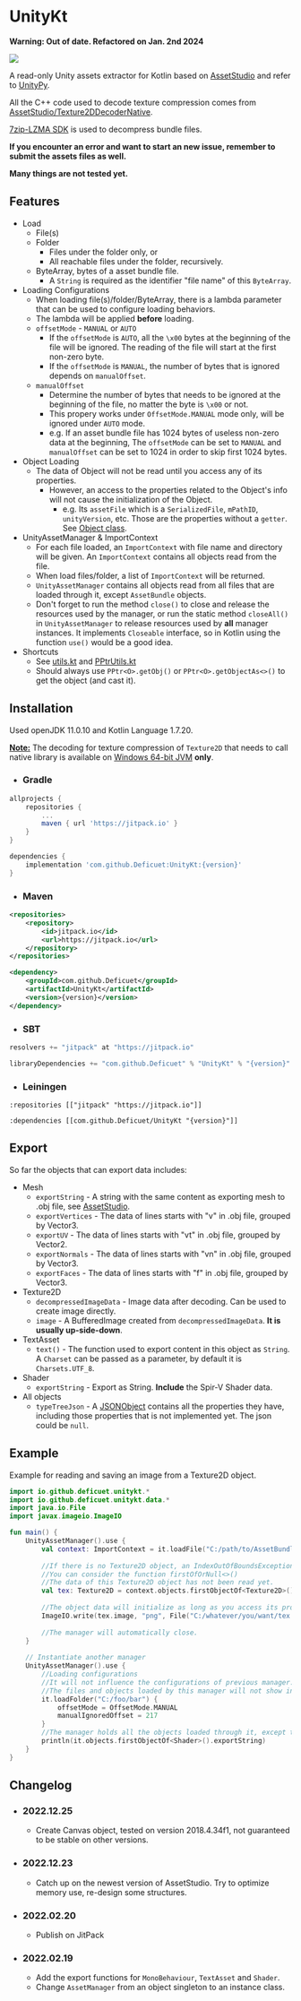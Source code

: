 # UnityKt
**Warning: Out of date. Refactored on Jan. 2nd 2024**

[![](https://jitpack.io/v/Deficuet/UnityKt.svg)](https://jitpack.io/#Deficuet/UnityKt)

A read-only Unity assets extractor for Kotlin based on [AssetStudio](https://github.com/Perfare/AssetStudio) and refer to [UnityPy](https://github.com/K0lb3/UnityPy).

All the C++ code used to decode texture compression comes from [AssetStudio/Texture2DDecoderNative](https://github.com/Perfare/AssetStudio/tree/master/Texture2DDecoderNative).

[7zip-LZMA SDK](https://www.7-zip.org/sdk.html) is used to decompress bundle files.

**If you encounter an error and want to start an new issue, remember to submit the assets files as well.**

**Many things are not tested yet.**
## Features
- Load
  - File(s)
  - Folder
    - Files under the folder only, or
    - All reachable files under the folder, recursively.
  - ByteArray, bytes of a asset bundle file. 
    - A `String` is required as the identifier "file name" of this `ByteArray`.
- Loading Configurations
  - When loading file(s)/folder/ByteArray, there is a lambda parameter that can be used to configure loading behaviors.
  - The lambda will be applied **before** loading.
  - `offsetMode` - `MANUAL` or `AUTO`
    - If the `offsetMode` is `AUTO`, all the `\x00` bytes at the beginning of the file will be ignored. The reading of the file will start at the first non-zero byte.
    - If the `offsetMode` is `MANUAL`, the number of bytes that is ignored depends on `manualOffset`.
  - `manualOffset`
    - Determine the number of bytes that needs to be ignored at the beginning of the file, no matter the byte is `\x00` or not.
    - This propery works under `OffsetMode.MANUAL` mode only, will be ignored under `AUTO` mode.
    - e.g. If an asset bundle file has 1024 bytes of useless non-zero data at the beginning, The `offsetMode` can be set to `MANUAL` and `manualOffset` can be set to 1024 in order to skip first 1024 bytes.
- Object Loading
  - The data of Object will not be read until you access any of its properties.
    - However, an access to the properties related to the Object's info will not cause the initialization of the Object.
      - e.g. Its `assetFile` which is a `SerializedFile`, `mPathID`, `unityVersion`, etc. Those are the properties without a `getter`. See [Object class](https://github.com/Deficuet/UnityKt/blob/main/src/main/kotlin/io/github/deficuet/unitykt/data/Object.kt).
- UnityAssetManager & ImportContext
  - For each file loaded, an `ImportContext` with file name and directory will be given. An `ImportContext` contains all objects read from the file.
  - When load files/folder, a list of `ImportContext` will be returned.
  - `UnityAssetManager` contains all objects read from all files that are loaded through it, except `AssetBundle` objects.
  - Don't forget to run the method `close()` to close and release the resources used by the manager, or run the static method `closeAll()` in `UnityAssetManager` to release resources used by **all** manager instances. It implements `Closeable` interface, so in Kotlin using the function `use()` would be a good idea.
- Shortcuts
  - See [utils.kt](https://github.com/Deficuet/UnityKt/blob/main/src/main/kotlin/io/github/deficuet/unitykt/utils.kt) and [PPtrUtils.kt](https://github.com/Deficuet/UnityKt/blob/main/src/main/kotlin/io/github/deficuet/unitykt/PPtrUtils.kt)
  - Should always use `PPtr<O>.getObj()` or `PPtr<O>.getObjectAs<>()` to get the object (and cast it).
## Installation
Used openJDK 11.0.10 and Kotlin Language 1.7.20.

<ins>**Note:**</ins> The decoding for texture compression of `Texture2D` that needs to call native library is available on <ins>Windows 64-bit JVM</ins> **only**.
- ### Gradle
```gradle
allprojects {
    repositories {
        ...
        maven { url 'https://jitpack.io' }
    }
}

dependencies {
    implementation 'com.github.Deficuet:UnityKt:{version}'
}
```
- ### Maven
```xml
<repositories>
    <repository>
        <id>jitpack.io</id>
        <url>https://jitpack.io</url>
    </repository>
</repositories>

<dependency>
    <groupId>com.github.Deficuet</groupId>
    <artifactId>UnityKt</artifactId>
    <version>{version}</version>
</dependency>
```
- ### SBT
```sbt
resolvers += "jitpack" at "https://jitpack.io"

libraryDependencies += "com.github.Deficuet" % "UnityKt" % "{version}"	
```
- ### Leiningen
```
:repositories [["jitpack" "https://jitpack.io"]]

:dependencies [[com.github.Deficuet/UnityKt "{version}"]]
```
## Export
So far the objects that can export data includes:
- Mesh
  - `exportString` - A string with the same content as exporting mesh to .obj file, see [AssetStudio](https://github.com/Perfare/AssetStudio).
  - `exportVertices` - The data of lines starts with "v" in .obj file, grouped by Vector3.
  - `exportUV` - The data of lines starts with "vt" in .obj file, grouped by Vector2.
  - `exportNormals` - The data of lines starts with "vn" in .obj file, grouped by Vector3.
  - `exportFaces` - The data of lines starts with "f" in .obj file, grouped by Vector3.
- Texture2D
  - `decompressedImageData` - Image data after decoding. Can be used to create image directly.
  - `image` - A BufferedImage created from `decompressedImageData`. **It is usually up-side-down**.
- TextAsset
  - `text()` - The function used to export content in this object as `String`. A `Charset` can be passed as a parameter, by default it is `Charsets.UTF_8`.
- Shader
  - `exportString` - Export as String. **Include** the Spir-V Shader data.
- All objects
  - `typeTreeJson` - A [JSONObject](https://stleary.github.io/JSON-java/org/json/JSONObject.html) contains all the properties they have, including those properties that is not implemented yet. The json could be `null`.
## Example
Example for reading and saving an image from a Texture2D object.
```kotlin
import io.github.deficuet.unitykt.*
import io.github.deficuet.unitykt.data.*
import java.io.File
import javax.imageio.ImageIO

fun main() {
    UnityAssetManager().use {
        val context: ImportContext = it.loadFile("C:/path/to/AssetBundle.aab")
        
        //If there is no Texture2D object, an IndexOutOfBoundsException will be thrown. 
        //You can consider the function firstOfOrNull<>()
        //The data of this Texture2D object has not been read yet.
        val tex: Texture2D = context.objects.firstObjectOf<Texture2D>()
        
        //The object data will initialize as long as you access its properties.
        ImageIO.write(tex.image, "png", File("C:/whatever/you/want/tex.png"))
        
        //The manager will automatically close.
    }
    
    // Instantiate another manager
    UnityAssetManager().use {
        //Loading configurations
        //It will not influence the configurations of previous manager.
        //The files and objects loaded by this manager will not show in previous manager as well.
        it.loadFolder("C:/foo/bar") {
            offsetMode = OffsetMode.MANUAL
            manualIgnoredOffset = 217
        }
        //The manager holds all the objects loaded through it, except those AssetBundle objects, their PathID is usually 1.
        println(it.objects.firstObjectOf<Shader>().exportString)
    }
}
```
## Changelog
- ### 2022.12.25
  - Create Canvas object, tested on version 2018.4.34f1, not guaranteed to be stable on other versions. 
- ### 2022.12.23
  - Catch up on the newest version of AssetStudio. Try to optimize memory use, re-design some structures. 
- ### 2022.02.20
  - Publish on JitPack
- ### 2022.02.19
  - Add the export functions for `MonoBehaviour`, `TextAsset` and `Shader`.
  - Change `AssetManager` from an object singleton to an instance class.
